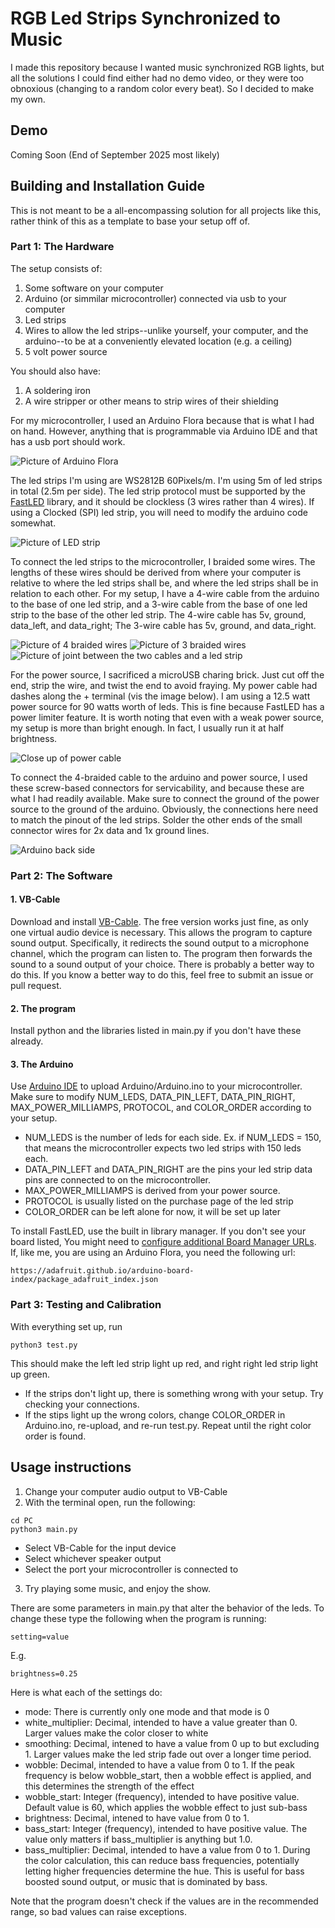 # RGB Led Strips Synchronized to Music

I made this repository because I wanted music synchronized RGB lights, but all the solutions I could find either had no demo video, or they were too obnoxious (changing to a random color every beat). So I decided to make my own.

## Demo

Coming Soon (End of September 2025 most likely)

## Building and Installation Guide

This is not meant to be a all-encompassing solution for all projects like this, rather think of this as a template to base your setup off of. 

### Part 1: The Hardware

The setup consists of:

1. Some software on your computer
2. Arduino (or simmilar microcontroller) connected via usb to your computer
3. Led strips
4. Wires to allow the led strips--unlike yourself, your computer, and the arduino--to be at a conveniently elevated location (e.g. a ceiling)
5. 5 volt power source

You should also have:
1. A soldering iron
2. A wire stripper or other means to strip wires of their shielding

For my microcontroller, I used an Arduino Flora because that is what I had on hand. However, anything that is programmable via Arduino IDE and that has a usb port should work.

![Picture of Arduino Flora](readme_images/image1.jpg)

The led strips I'm using are WS2812B 60Pixels/m. I'm using 5m of led strips in total (2.5m per side). The led strip protocol must be supported by the [FastLED](https://fastled.io/) library, and it should be clockless (3 wires rather than 4 wires). If using a Clocked (SPI) led strip, you will need to modify the arduino code somewhat.

![Picture of LED strip](readme_images/image2.jpg)

To connect the led strips to the microcontroller, I braided some wires. The lengths of these wires should be derived from where your computer is relative to where the led strips shall be, and where the led strips shall be in relation to each other. For my setup, I have a 4-wire cable from the arduino to the base of one led strip, and a 3-wire cable from the base of one led strip to the base of the other led strip. The 4-wire cable has 5v, ground, data_left, and data_right; The 3-wire cable has 5v, ground, and data_right. 

![Picture of 4 braided wires](readme_images/image3.jpg)
![Picture of 3 braided wires](readme_images/image4.jpg)
![Picture of joint between the two cables and a led strip](readme_images/image5.jpg)

For the power source, I sacrificed a microUSB charing brick. Just cut off the end, strip the wire, and twist the end to avoid fraying. My power cable had dashes along the + terminal (vis the image below). I am using a 12.5 watt power source for 90 watts worth of leds. This is fine because FastLED has a power limiter feature. It is worth noting that even with a weak power source, my setup is more than bright enough. In fact, I usually run it at half brightness.

![Close up of power cable](readme_images/image6.jpg)

To connect the 4-braided cable to the arduino and power source, I used these screw-based connectors for servicability, and because these are what I had readily available. Make sure to connect the ground of the power source to the ground of the arduino. Obviously, the connections here need to match the pinout of the led strips. Solder the other ends of the small connector wires for 2x data and 1x ground lines.

![Arduino back side](readme_images/image7.jpg)

### Part 2: The Software

#### 1. VB-Cable

Download and install [VB-Cable](https://vb-audio.com/Cable/index.htm). The free version works just fine, as only one virtual audio device is necessary. This allows the program to capture sound output. Specifically, it redirects the sound output to a microphone channel, which the program can listen to. The program then forwards the sound to a sound output of your choice. There is probably a better way to do this. If you know a better way to do this, feel free to submit an issue or pull request.

#### 2. The program

Install python and the libraries listed in main.py if you don't have these already. 

#### 3. The Arduino

Use [Arduino IDE](https://www.arduino.cc/en/software/) to upload Arduino/Arduino.ino to your microcontroller. Make sure to modify NUM_LEDS, DATA_PIN_LEFT, DATA_PIN_RIGHT, MAX_POWER_MILLIAMPS, PROTOCOL, and COLOR_ORDER according to your setup. 

- NUM_LEDS is the number of leds for each side. Ex. if NUM_LEDS = 150, that means the microcontroller expects two led strips with 150 leds each.
- DATA_PIN_LEFT and DATA_PIN_RIGHT are the pins your led strip data pins are connected to on the microcontroller.
- MAX_POWER_MILLIAMPS is derived from your power source. 
- PROTOCOL is usually listed on the purchase page of the led strip
- COLOR_ORDER can be left alone for now, it will be set up later

To install FastLED, use the built in library manager. If you don't see your board listed, You might need to [configure additional Board Manager URLs](https://support.arduino.cc/hc/en-us/articles/360016466340-Add-third-party-platforms-to-the-Boards-Manager-in-Arduino-IDE). If, like me, you are using an Arduino Flora, you need the following url: 

```
https://adafruit.github.io/arduino-board-index/package_adafruit_index.json
```

### Part 3: Testing and Calibration

With everything set up, run 

```
python3 test.py
```

This should make the left led strip light up red, and right right led strip light up green. 

- If the strips don't light up, there is something wrong with your setup. Try checking your connections.
- If the stips light up the wrong colors, change COLOR_ORDER in Arduino.ino, re-upload, and re-run test.py. Repeat until the right color order is found.

## Usage instructions

1. Change your computer audio output to VB-Cable
2. With the terminal open, run the following:

```
cd PC
python3 main.py
```

- Select VB-Cable for the input device
- Select whichever speaker output
- Select the port your microcontroller is connected to

3. Try playing some music, and enjoy the show.

There are some parameters in main.py that alter the behavior of the leds. To change these type the following when the program is running:

```
setting=value
```
E.g.
```
brightness=0.25
```

Here is what each of the settings do:

- mode: There is currently only one mode and that mode is 0
- white_multiplier: Decimal, intended to have a value greater than 0. Larger values make the color closer to white
- smoothing: Decimal, intened to have a value from 0 up to but excluding 1. Larger values make the led strip fade out over a longer time period.
- wobble: Decimal, intended to have a value from 0 to 1. If the peak frequency is below wobble_start, then a wobble effect is applied, and this determines the strength of the effect
- wobble_start: Integer (frequency), intended to have positive value. Default value is 60, which applies the wobble effect to just sub-bass
- brightness: Decimal, intened to have value from 0 to 1. 
- bass_start: Integer (frequency), intended to have positive value. The value only matters if bass_multiplier is anything but 1.0. 
- bass_multiplier: Decimal, intended to have a value from 0 to 1. During the color calculation, this can reduce bass frequencies, potentially letting higher frequencies determine the hue. This is useful for bass boosted sound output, or music that is dominated by bass.

Note that the program doesn't check if the values are in the recommended range, so bad values can raise exceptions.
